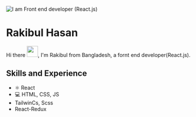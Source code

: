 ![I am Front end developer (React.js)](https://i.ibb.co/StXfrDb/You-heard-it-here.png)

# Rakibul Hasan
Hi there <img src="https://raw.githubusercontent.com/iampavangandhi/iampavangandhi/master/gifs/Hi.gif" width="30px">, I'm Rakibul from Bangladesh, a fornt end developer(React.js).

## Skills and Experience
* ⚛ React
* 💻 HTML, CSS, JS
* TailwinCs, Scss
* React-Redux










